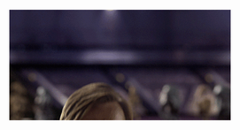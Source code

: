 ![Hello There](imgs/hello_there.gif)
<!-- Coding Stats -->

<!--START_SECTION:waka-->
<!--END_SECTION:waka-->
